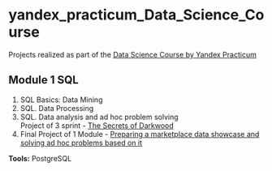 # yandex_practicum_Data_Science_Course
Projects realized as part of the [Data Science Course by Yandex Practicum](https://practicum.yandex.ru/data-scientist/?from=catalog)
## Module 1 SQL
  1. SQL Basics: Data Mining
  2. SQL. Data Processing
  3. SQL. Data analysis and ad hoc problem solving  
       Project of 3 sprint - [The Secrets of Darkwood](https://github.com/blbl-blbl/yandex_practicum_Data_Science_Course/blob/main/Module_1_SQL/3_sprint/3_sprint_project.sql)
  4. Final Project of 1 Module - [Preparing a marketplace data showcase and solving ad hoc problems based on it](https://github.com/blbl-blbl/yandex_practicum_Data_Science_Course/blob/main/Module_1_SQL/Final_project_of_1_module.sql)

**Tools:** PostgreSQL
